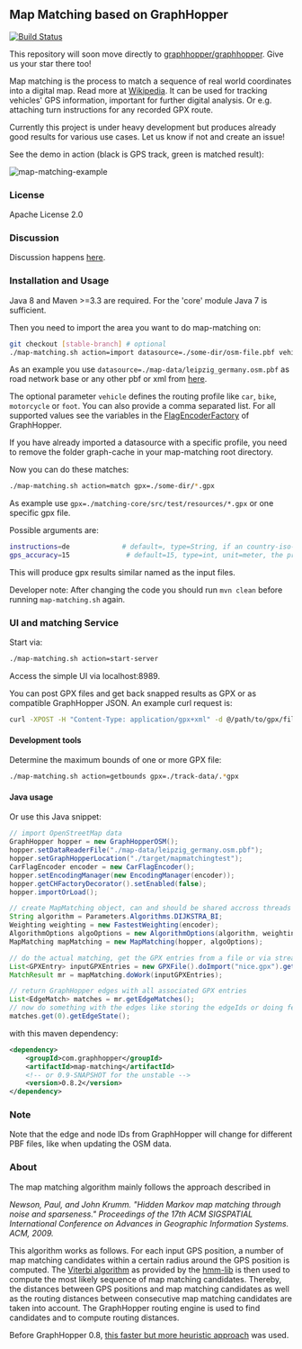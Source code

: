 ## Map Matching based on GraphHopper

[![Build Status](https://secure.travis-ci.org/graphhopper/map-matching.png?branch=master)](http://travis-ci.org/graphhopper/map-matching)

This repository will soon move directly to [graphhopper/graphhopper](https://github.com/graphhopper/graphhopper). Give us your star there too!
        
Map matching is the process to match a sequence of real world coordinates into a digital map.
Read more at [Wikipedia](https://en.wikipedia.org/wiki/Map_matching). It can be used for tracking vehicles' GPS information, important for further digital analysis. Or e.g. attaching turn instructions for any recorded GPX route.

Currently this project is under heavy development but produces already good results for various use cases. Let us know if not and create an issue!

See the demo in action (black is GPS track, green is matched result):

![map-matching-example](https://cloud.githubusercontent.com/assets/129644/14740686/188a181e-0891-11e6-820c-3bd0a975f8a5.png)

### License

Apache License 2.0

### Discussion

Discussion happens [here](https://discuss.graphhopper.com/c/graphhopper/map-matching).

### Installation and Usage

Java 8 and Maven >=3.3 are required. For the 'core' module Java 7 is sufficient.

Then you need to import the area you want to do map-matching on:

```bash
git checkout [stable-branch] # optional
./map-matching.sh action=import datasource=./some-dir/osm-file.pbf vehicle=car
```

As an example you use `datasource=./map-data/leipzig_germany.osm.pbf` as road network base or any other pbf or xml from [here](http://download.geofabrik.de/).

The optional parameter `vehicle` defines the routing profile like `car`, `bike`, `motorcycle` or `foot`. 
You can also provide a comma separated list. For all supported values see the variables in the [FlagEncoderFactory](https://github.com/graphhopper/graphhopper/blob/0.7/core/src/main/java/com/graphhopper/routing/util/FlagEncoderFactory.java) of GraphHopper. 

If you have already imported a datasource with a specific profile, you need to remove the folder graph-cache in your map-matching root directory.

Now you can do these matches:
```bash
./map-matching.sh action=match gpx=./some-dir/*.gpx
```

As example use `gpx=./matching-core/src/test/resources/*.gpx` or one specific gpx file.

Possible arguments are:
```bash
instructions=de             # default=, type=String, if an country-iso-code (like en or de) is specified turn instructions are included in the output, leave empty or default to avoid this
gps_accuracy=15              # default=15, type=int, unit=meter, the precision of the used device
```

This will produce gpx results similar named as the input files.

Developer note: After changing the code you should run `mvn clean` before running `map-matching.sh`
again.

### UI and matching Service

Start via:
```bash
./map-matching.sh action=start-server
```

Access the simple UI via localhost:8989.

You can post GPX files and get back snapped results as GPX or as compatible GraphHopper JSON. An example curl request is:
```bash
curl -XPOST -H "Content-Type: application/gpx+xml" -d @/path/to/gpx/file.gpx "localhost:8989/match?vehicle=car&type=json"
```

#### Development tools

Determine the maximum bounds of one or more GPX file:
```bash
./map-matching.sh action=getbounds gpx=./track-data/.*gpx
```

#### Java usage

Or use this Java snippet:

```java
// import OpenStreetMap data
GraphHopper hopper = new GraphHopperOSM();
hopper.setDataReaderFile("./map-data/leipzig_germany.osm.pbf");
hopper.setGraphHopperLocation("./target/mapmatchingtest");
CarFlagEncoder encoder = new CarFlagEncoder();
hopper.setEncodingManager(new EncodingManager(encoder));
hopper.getCHFactoryDecorator().setEnabled(false);
hopper.importOrLoad();

// create MapMatching object, can and should be shared accross threads
String algorithm = Parameters.Algorithms.DIJKSTRA_BI;
Weighting weighting = new FastestWeighting(encoder);
AlgorithmOptions algoOptions = new AlgorithmOptions(algorithm, weighting);
MapMatching mapMatching = new MapMatching(hopper, algoOptions);

// do the actual matching, get the GPX entries from a file or via stream
List<GPXEntry> inputGPXEntries = new GPXFile().doImport("nice.gpx").getEntries();
MatchResult mr = mapMatching.doWork(inputGPXEntries);

// return GraphHopper edges with all associated GPX entries
List<EdgeMatch> matches = mr.getEdgeMatches();
// now do something with the edges like storing the edgeIds or doing fetchWayGeometry etc
matches.get(0).getEdgeState();
```

with this maven dependency:

```xml
<dependency>
    <groupId>com.graphhopper</groupId>
    <artifactId>map-matching</artifactId>
    <!-- or 0.9-SNAPSHOT for the unstable -->
    <version>0.8.2</version>
</dependency>
```

### Note

Note that the edge and node IDs from GraphHopper will change for different PBF files,
like when updating the OSM data.

### About

The map matching algorithm mainly follows the approach described in

*Newson, Paul, and John Krumm. "Hidden Markov map matching through noise and sparseness."
Proceedings of the 17th ACM SIGSPATIAL International Conference on Advances in Geographic
Information Systems. ACM, 2009.*

This algorithm works as follows. For each input GPS position, a number of
map matching candidates within a certain radius around the GPS position is computed.
The [Viterbi algorithm](https://en.wikipedia.org/wiki/Viterbi_algorithm) as provided by the
[hmm-lib](https://github.com/bmwcarit/hmm-lib) is then used to compute the most likely sequence
of map matching candidates. Thereby, the distances between GPS positions and map matching
candidates as well as the routing distances between consecutive map matching candidates are taken
into account. The GraphHopper routing engine is used to find candidates and to compute routing
distances.

Before GraphHopper 0.8, [this faster but more heuristic approach](https://karussell.wordpress.com/2014/07/28/digitalizing-gpx-points-or-how-to-track-vehicles-with-graphhopper/)
was used.
